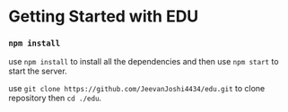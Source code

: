 # Getting Started with EDU

### `npm install`
use `npm install` to install all the dependencies and then use `npm start` to start the server.

use `git clone https://github.com/JeevanJoshi4434/edu.git` to clone repository
then `cd ./edu`.